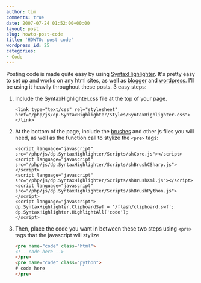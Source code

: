 ```yaml
---
author: tim
comments: true
date: 2007-07-24 01:52:00+00:00
layout: post
slug: howto-post-code
title: 'HOWTO: post code'
wordpress_id: 25
categories:
- Code
---
```


Posting code is made quite easy by using [SyntaxHighlighter](http://code.google.com/p/syntaxhighlighter/).  It's pretty
 easy to set up and works on any html sites, as well as [blogger](http://www.blogger.com) and [wordpress](http://www.wordpress.org).  I'll be using it heavily throughout these posts.  3 easy steps:  
  
1. Include the SyntaxHighlighter.css file at the top of your page.

 	```<link type="text/css" rel="stylesheet" href="/php/js/dp.SyntaxHighlighter/Styles/SyntaxHighlighter.css"></link>```
    
1. At the bottom of the page, include the [brushes](http://code.google.com/p/syntaxhighlighter/wiki/Brushes) and other js files you will need, as well as the function call to stylize the ```<pre>``` tags:
    
    ```
    <script language="javascript" src="/php/js/dp.SyntaxHighlighter/Scripts/shCore.js"></script>
    <script language="javascript" src="/php/js/dp.SyntaxHighlighter/Scripts/shBrushCSharp.js"></script>
    <script language="javascript" src="/php/js/dp.SyntaxHighlighter/Scripts/shBrushXml.js"></script>
    <script language="javascript" src="/php/js/dp.SyntaxHighlighter/Scripts/shBrushPython.js"></script>
    <script language="javascript">
    dp.SyntaxHighlighter.ClipboardSwf = '/flash/clipboard.swf';
    dp.SyntaxHighlighter.HighlightAll('code');
    </script>
    ```

1. Then, place the code you want in between these two steps using ```<pre>``` tags that the javascript will stylize
  
    ```html
    <pre name="code" class="html">
    <!-- code here -->
    </pre>
    <pre name="code" class="python">
    # code here
    </pre>
    ```
